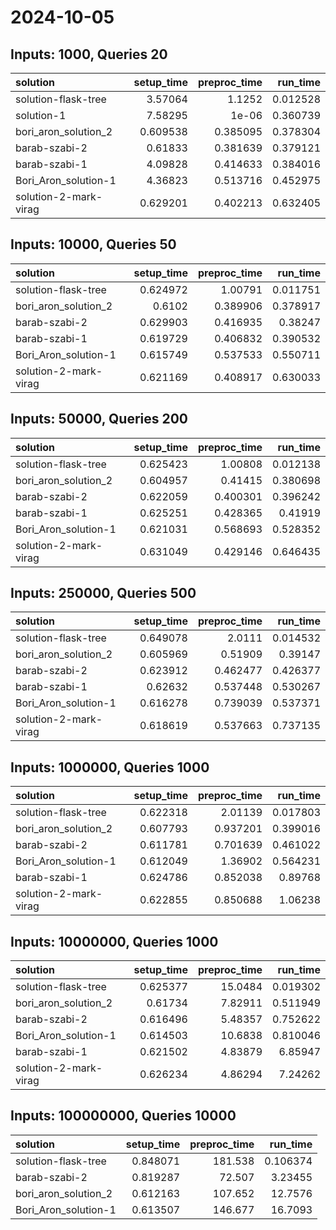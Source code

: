 # 2024-10-05

## Inputs: 1000, Queries 20

| solution              |   setup_time |   preproc_time |   run_time |
|:----------------------|-------------:|---------------:|-----------:|
| solution-flask-tree   |     3.57064  |       1.1252   |   0.012528 |
| solution-1            |     7.58295  |       1e-06    |   0.360739 |
| bori_aron_solution_2  |     0.609538 |       0.385095 |   0.378304 |
| barab-szabi-2         |     0.61833  |       0.381639 |   0.379121 |
| barab-szabi-1         |     4.09828  |       0.414633 |   0.384016 |
| Bori_Aron_solution-1  |     4.36823  |       0.513716 |   0.452975 |
| solution-2-mark-virag |     0.629201 |       0.402213 |   0.632405 |

## Inputs: 10000, Queries 50

| solution              |   setup_time |   preproc_time |   run_time |
|:----------------------|-------------:|---------------:|-----------:|
| solution-flask-tree   |     0.624972 |       1.00791  |   0.011751 |
| bori_aron_solution_2  |     0.6102   |       0.389906 |   0.378917 |
| barab-szabi-2         |     0.629903 |       0.416935 |   0.38247  |
| barab-szabi-1         |     0.619729 |       0.406832 |   0.390532 |
| Bori_Aron_solution-1  |     0.615749 |       0.537533 |   0.550711 |
| solution-2-mark-virag |     0.621169 |       0.408917 |   0.630033 |

## Inputs: 50000, Queries 200

| solution              |   setup_time |   preproc_time |   run_time |
|:----------------------|-------------:|---------------:|-----------:|
| solution-flask-tree   |     0.625423 |       1.00808  |   0.012138 |
| bori_aron_solution_2  |     0.604957 |       0.41415  |   0.380698 |
| barab-szabi-2         |     0.622059 |       0.400301 |   0.396242 |
| barab-szabi-1         |     0.625251 |       0.428365 |   0.41919  |
| Bori_Aron_solution-1  |     0.621031 |       0.568693 |   0.528352 |
| solution-2-mark-virag |     0.631049 |       0.429146 |   0.646435 |

## Inputs: 250000, Queries 500

| solution              |   setup_time |   preproc_time |   run_time |
|:----------------------|-------------:|---------------:|-----------:|
| solution-flask-tree   |     0.649078 |       2.0111   |   0.014532 |
| bori_aron_solution_2  |     0.605969 |       0.51909  |   0.39147  |
| barab-szabi-2         |     0.623912 |       0.462477 |   0.426377 |
| barab-szabi-1         |     0.62632  |       0.537448 |   0.530267 |
| Bori_Aron_solution-1  |     0.616278 |       0.739039 |   0.537371 |
| solution-2-mark-virag |     0.618619 |       0.537663 |   0.737135 |

## Inputs: 1000000, Queries 1000

| solution              |   setup_time |   preproc_time |   run_time |
|:----------------------|-------------:|---------------:|-----------:|
| solution-flask-tree   |     0.622318 |       2.01139  |   0.017803 |
| bori_aron_solution_2  |     0.607793 |       0.937201 |   0.399016 |
| barab-szabi-2         |     0.611781 |       0.701639 |   0.461022 |
| Bori_Aron_solution-1  |     0.612049 |       1.36902  |   0.564231 |
| barab-szabi-1         |     0.624786 |       0.852038 |   0.89768  |
| solution-2-mark-virag |     0.622855 |       0.850688 |   1.06238  |

## Inputs: 10000000, Queries 1000

| solution              |   setup_time |   preproc_time |   run_time |
|:----------------------|-------------:|---------------:|-----------:|
| solution-flask-tree   |     0.625377 |       15.0484  |   0.019302 |
| bori_aron_solution_2  |     0.61734  |        7.82911 |   0.511949 |
| barab-szabi-2         |     0.616496 |        5.48357 |   0.752622 |
| Bori_Aron_solution-1  |     0.614503 |       10.6838  |   0.810046 |
| barab-szabi-1         |     0.621502 |        4.83879 |   6.85947  |
| solution-2-mark-virag |     0.626234 |        4.86294 |   7.24262  |

## Inputs: 100000000, Queries 10000

| solution             |   setup_time |   preproc_time |   run_time |
|:---------------------|-------------:|---------------:|-----------:|
| solution-flask-tree  |     0.848071 |        181.538 |   0.106374 |
| barab-szabi-2        |     0.819287 |         72.507 |   3.23455  |
| bori_aron_solution_2 |     0.612163 |        107.652 |  12.7576   |
| Bori_Aron_solution-1 |     0.613507 |        146.677 |  16.7093   |